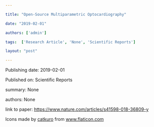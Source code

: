 ---
title: "Open-Source Multiparametric Optocardiography"
date: "2019-02-01"
authors: ['admin']
tags:  ['Research Article', 'None', 'Scientific Reports']
layout: "post"
---
Publishing date: 2019-02-01

Published on: Scientific Reports

summary: None

authors: None

link to paper: https://www.nature.com/articles/s41598-018-36809-y

Icons made by <a href="https://www.flaticon.com/free-icon/bookshelves_3576884" title="catkuro">catkuro</a> from <a href="https://www.flaticon.com/" title="Flaticon"> www.flaticon.com</a>